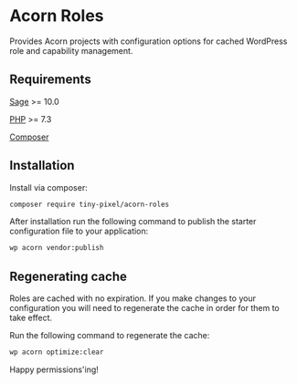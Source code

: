 # Acorn Roles

Provides Acorn projects with configuration options for cached WordPress role and capability management.

## Requirements

[Sage](https://github.com/roots/sage) >= 10.0

[PHP](https://secure.php.net/manual/en/install.php) >= 7.3

[Composer](https://getcomposer.org)

## Installation

Install via composer:

```bash
composer require tiny-pixel/acorn-roles
```

After installation run the following command to publish the starter configuration file to your application:

```bash
wp acorn vendor:publish
```

## Regenerating cache

Roles are cached with no expiration. If you make changes to your configuration you will need to regenerate the cache in order for them to take effect.

Run the following command to regenerate the cache:

```bash
wp acorn optimize:clear
```

Happy permissions'ing!
